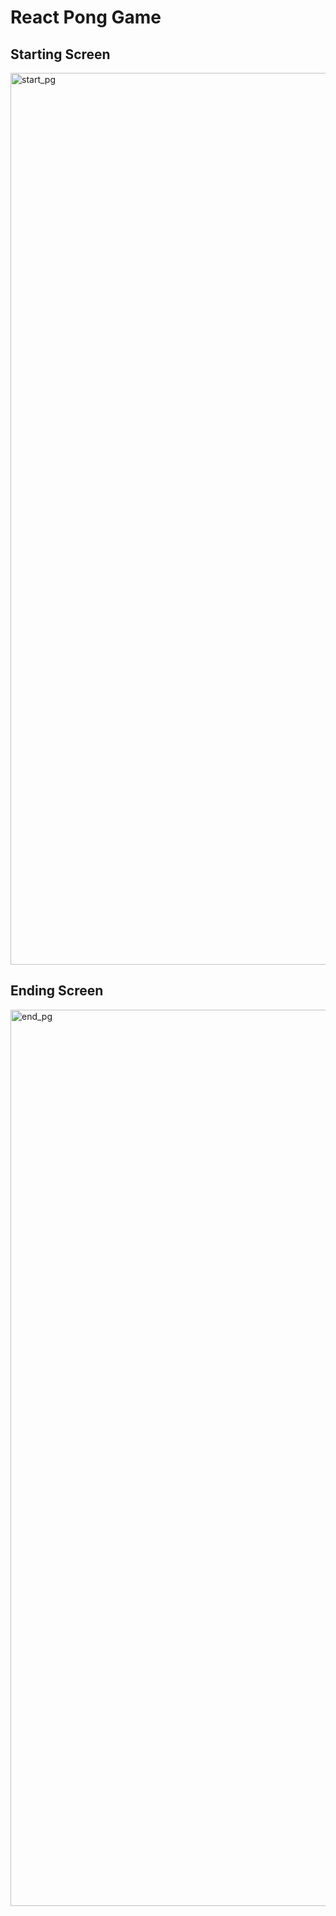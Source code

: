 # React Pong Game


## Starting Screen
<img width="1427" alt="start_pg" src="https://github.com/LocoKangaroo/PerfTask/assets/136642643/6dc736f9-afcb-4ca5-96f8-1a51fa60edd7">


## Ending Screen
<img width="1434" alt="end_pg" src="https://github.com/LocoKangaroo/PerfTask/assets/136642643/70bdcc51-67b2-4589-abe1-e8b8781aaaf1">
